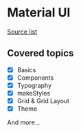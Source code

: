 # Material UI

[Source list](../../Sources/README.md)

## Covered topics
- [x] Basics
- [x] Components
- [x] Typography
- [x] makeStyles
- [x] Grid & Grid Layout
- [x] Theme

And more...